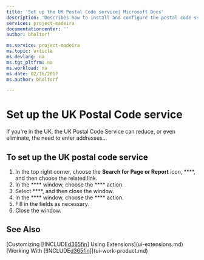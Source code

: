 ```yaml
---
title: 'Set up the UK Postal Code service| Microsoft Docs'
description: 'Describes how to install and configure the postal code service to import addresses in the UK'
services: project-madeira
documentationcenter: ''
author: bholtorf

ms.service: project-madeira
ms.topic: article
ms.devlang: na
ms.tgt_pltfrm: na
ms.workload: na
ms.date: 02/16/2017
ms.author: bholtorf

---
```

# Set up the UK Postal Code service
If you're in the UK, the UK Postal Code Service can reduce, or even eliminate, the need to enter addresses...

## To set up the UK postal code service
1. In the top right corner, choose the **Search for Page or Report** icon, ****, and then choose the related link.  
2. In the **** window, choose the **** action.
3. Select ****, and then close the window.
4. In the **** window, choose the **** action.
5. Fill in the fields as necessary.
6. Close the window.

## See Also
[Customizing [!INCLUDE[d365fin](includes/d365fin_md.md)] Using Extensions](ui-extensions.md)  
[Working With [!INCLUDE[d365fin](includes/d365fin_md.md)]](ui-work-product.md)
